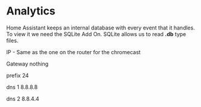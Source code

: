 # Analytics

Home Assistant keeps an internal database with every event that it handles. To view it we need the SQLite Add On. SQLite allows us to read **.db** type files. 

IP - Same as the one on the router for the chromecast 

Gateway 
nothing 

prefix 
24

dns 1
8.8.8.8

dns 2
8.8.4.4